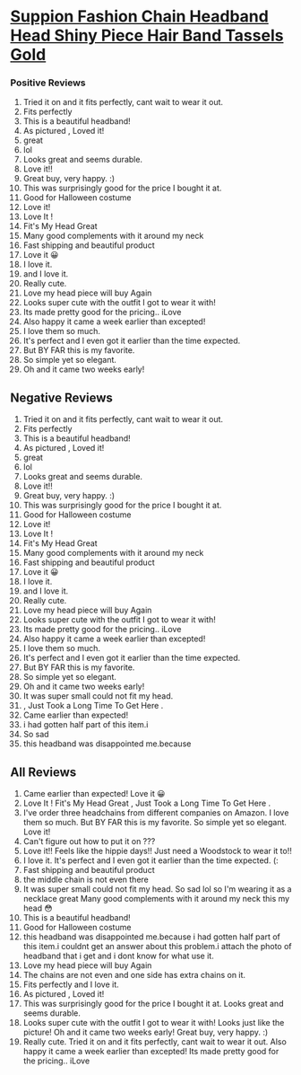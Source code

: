 # [Suppion Fashion Chain Headband Head Shiny Piece Hair Band Tassels Gold](https://products.checkmycream.com/products/Suppion-Fashion-Chain-Headband-Head-Shiny-Piece-Hair-Band-Tassels-Gold.html)

### Positive Reviews

<ol>
      <li>Tried it on and it fits perfectly, cant wait to wear it out.</li>
      <li>Fits perfectly</li>
      <li>This is a beautiful headband!</li>
      <li>As pictured , Loved it!</li>
      <li>great  </li>
      <li>lol  </li>
      <li>Looks great and seems durable.</li>
      <li>Love it!!</li>
      <li>Great buy, very happy. :)</li>
      <li>This was surprisingly good for the price I bought it at.</li>
      <li>Good for Halloween costume</li>
      <li>Love it!</li>
      <li>Love It !</li>
      <li>Fit&#x27;s My Head Great</li>
      <li>Many good  complements with it around my neck</li>
      <li>Fast shipping and beautiful product</li>
      <li>Love it 😀</li>
      <li>I love it.</li>
      <li>and I love it.</li>
      <li>Really cute.</li>
      <li>Love my head piece will buy Again</li>
      <li>Looks super cute with the outfit I got to wear it with!</li>
      <li>Its made pretty good for the pricing.. iLove</li>
      <li>Also happy it came a week earlier than excepted!</li>
      <li>I love them so much.</li>
      <li>It&#x27;s perfect and I even got it earlier than the time expected.</li>
      <li>But BY FAR this is my favorite.</li>
      <li>So simple yet so elegant.</li>
      <li>Oh and it came two weeks early!</li>
</ol>


<h2>Negative Reviews</h2>
<ol>
<li> Tried it on and it fits perfectly, cant wait to wear it out.</li>
<li> Fits perfectly</li>
<li> This is a beautiful headband!</li>
<li> As pictured , Loved it!</li>
<li> great  </li>
<li> lol  </li>
<li> Looks great and seems durable.</li>
<li> Love it!!</li>
<li> Great buy, very happy. :)</li>
<li> This was surprisingly good for the price I bought it at.</li>
<li> Good for Halloween costume</li>
<li> Love it!</li>
<li> Love It !</li>
<li> Fit&#x27;s My Head Great</li>
<li> Many good  complements with it around my neck</li>
<li> Fast shipping and beautiful product</li>
<li> Love it 😀</li>
<li> I love it.</li>
<li> and I love it.</li>
<li> Really cute.</li>
<li> Love my head piece will buy Again</li>
<li> Looks super cute with the outfit I got to wear it with!</li>
<li> Its made pretty good for the pricing.. iLove</li>
<li> Also happy it came a week earlier than excepted!</li>
<li> I love them so much.</li>
<li> It&#x27;s perfect and I even got it earlier than the time expected.</li>
<li> But BY FAR this is my favorite.</li>
<li> So simple yet so elegant.</li>
<li> Oh and it came two weeks early!</li>
<li> It was super small could not fit my head.</li>
<li> , Just Took a Long Time To Get Here .</li>
<li> Came earlier than expected!</li>
<li> i had gotten half part of this item.i</li>
<li> So sad</li>
<li> this headband was  disappointed me.because</li>
</ol>

<h2>All Reviews</h2>

<ol>
    <li> Came earlier than expected! Love it 😀</li>
    <li> Love It ! Fit&#x27;s My Head Great , Just Took a Long Time To Get Here .</li>
    <li> I&#x27;ve order three headchains from different companies on Amazon. I love them so much. But BY FAR this is my favorite. So simple yet so elegant. Love it!</li>
    <li> Can&#x27;t figure out how to put it on  ???</li>
    <li> Love it!! Feels like the hippie days!! Just need a Woodstock to wear it to!!</li>
    <li> I love it. It&#x27;s perfect and I even got it earlier than the time expected. (:</li>
    <li> Fast shipping and beautiful product</li>
    <li> the middle chain is not even there</li>
    <li> It was super small could not fit my head. So sad lol  so I&#x27;m wearing it as a necklace great  Many good  complements with it around my neck this my head 😳</li>
    <li> This is a beautiful headband!</li>
    <li> Good for Halloween costume</li>
    <li> this headband was  disappointed me.because i had gotten half part of this item.i couldnt get an answer about this problem.i attach the photo of headband that i get and i dont know for what use it.</li>
    <li> Love my head piece will buy Again</li>
    <li> The chains are not even and one side has extra chains on it.</li>
    <li> Fits perfectly and I love it.</li>
    <li> As pictured , Loved it!</li>
    <li> This was surprisingly good for the price I bought it at. Looks great and seems durable.</li>
    <li> Looks super cute with the outfit I got to wear it with! Looks just like the picture! Oh and it came two weeks early! Great buy, very happy. :)</li>
    <li> Really cute. Tried it on and it fits perfectly, cant wait to wear it out. Also happy it came a week earlier than excepted! Its made pretty good for the pricing.. iLove</li>
</ol>




